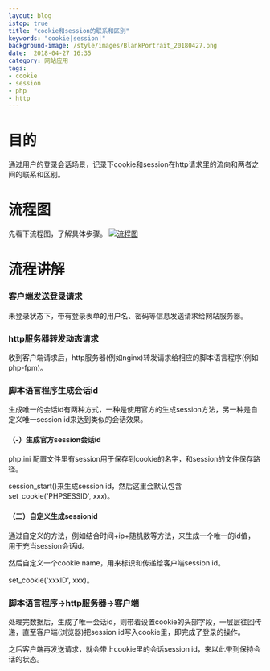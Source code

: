 ```yaml
---
layout: blog
istop: true
title: "cookie和session的联系和区别"
keywords: "cookie|session|"
background-image: /style/images/BlankPortrait_20180427.png
date:  2018-04-27 16:35
category: 网站应用
tags:
- cookie
- session
- php
- http
---
```

 
# 目的
 
通过用户的登录会话场景，记录下cookie和session在http请求里的流向和两者之间的联系和区别。

# 流程图

先看下流程图，了解具体步骤。
[![流程图]({{site.url}}/style/images/BlankPortrait_20180427.png)]({{site.url}}/style/images/BlankPortrait_20180427.png)

# 流程讲解

### 客户端发送登录请求

未登录状态下，带有登录表单的用户名、密码等信息发送请求给网站服务器。

### http服务器转发动态请求

收到客户端请求后，http服务器(例如nginx)转发请求给相应的脚本语言程序(例如php-fpm)。

### 脚本语言程序生成会话id

生成唯一的会话id有两种方式，一种是使用官方的生成session方法，另一种是自定义唯一session id来达到类似的会话效果。

#### （-）生成官方session会话id

php.ini 配置文件里有session用于保存到cookie的名字，和session的文件保存路径。

session_start()来生成session id，然后这里会默认包含 set_cookie('PHPSESSID', xxx)。

#### （二）自定义生成sessionid

通过自定义的方法，例如结合时间+ip+随机数等方法，来生成一个唯一的id值，用于充当session会话id。

然后自定义一个cookie name，用来标识和传递给客户端session id。

set_cookie('xxxID', xxx)。

### 脚本语言程序->http服务器->客户端

处理完数据后，生成了唯一会话id，则带着设置cookie的头部字段，一层层往回传递，直至客户端(浏览器)把session id写入cookie里，即完成了登录的操作。

之后客户端再发送请求，就会带上cookie里的会话session id，来以此带到保持会话的状态。

